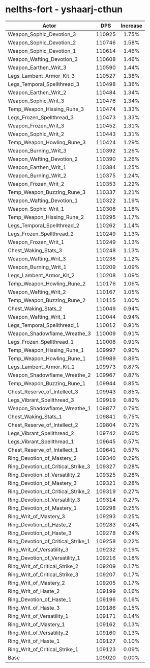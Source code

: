 # nelths-fort - yshaarj-cthun
| Actor | DPS | Increase |
|---|:---:|:---:|
|Weapon_Sophic_Devotion_3|110925|1.75%|
|Weapon_Sophic_Devotion_2|110746|1.58%|
|Weapon_Sophic_Devotion_1|110614|1.46%|
|Weapon_Wafting_Devotion_3|110608|1.46%|
|Weapon_Earthen_Writ_3|110590|1.44%|
|Legs_Lambent_Armor_Kit_3|110527|1.38%|
|Legs_Temporal_Spellthread_3|110498|1.36%|
|Weapon_Earthen_Writ_2|110484|1.34%|
|Weapon_Sophic_Writ_3|110476|1.34%|
|Temp_Weapon_Hissing_Rune_3|110474|1.33%|
|Legs_Frozen_Spellthread_3|110473|1.33%|
|Weapon_Frozen_Writ_3|110452|1.31%|
|Weapon_Sophic_Writ_2|110443|1.31%|
|Temp_Weapon_Howling_Rune_3|110424|1.29%|
|Weapon_Burning_Writ_3|110392|1.26%|
|Weapon_Wafting_Devotion_2|110390|1.26%|
|Weapon_Earthen_Writ_1|110384|1.25%|
|Weapon_Burning_Writ_2|110375|1.24%|
|Weapon_Frozen_Writ_2|110353|1.22%|
|Temp_Weapon_Buzzing_Rune_3|110337|1.21%|
|Weapon_Wafting_Devotion_1|110322|1.19%|
|Weapon_Sophic_Writ_1|110308|1.18%|
|Temp_Weapon_Hissing_Rune_2|110295|1.17%|
|Legs_Temporal_Spellthread_2|110262|1.14%|
|Legs_Frozen_Spellthread_2|110249|1.13%|
|Weapon_Frozen_Writ_1|110249|1.13%|
|Chest_Waking_Stats_3|110248|1.13%|
|Weapon_Wafting_Writ_3|110238|1.12%|
|Weapon_Burning_Writ_1|110209|1.09%|
|Legs_Lambent_Armor_Kit_2|110208|1.09%|
|Temp_Weapon_Howling_Rune_2|110176|1.06%|
|Weapon_Wafting_Writ_2|110167|1.05%|
|Temp_Weapon_Buzzing_Rune_2|110115|1.00%|
|Chest_Waking_Stats_2|110049|0.94%|
|Weapon_Wafting_Writ_1|110044|0.94%|
|Legs_Temporal_Spellthread_1|110012|0.91%|
|Weapon_Shadowflame_Wreathe_3|110009|0.91%|
|Legs_Frozen_Spellthread_1|110008|0.91%|
|Temp_Weapon_Hissing_Rune_1|109997|0.90%|
|Temp_Weapon_Howling_Rune_1|109989|0.89%|
|Legs_Lambent_Armor_Kit_1|109973|0.87%|
|Weapon_Shadowflame_Wreathe_2|109967|0.87%|
|Temp_Weapon_Buzzing_Rune_1|109944|0.85%|
|Chest_Reserve_of_Intellect_3|109943|0.85%|
|Legs_Vibrant_Spellthread_3|109919|0.82%|
|Weapon_Shadowflame_Wreathe_1|109877|0.79%|
|Chest_Waking_Stats_1|109841|0.75%|
|Chest_Reserve_of_Intellect_2|109804|0.72%|
|Legs_Vibrant_Spellthread_2|109742|0.66%|
|Legs_Vibrant_Spellthread_1|109645|0.57%|
|Chest_Reserve_of_Intellect_1|109641|0.57%|
|Ring_Devotion_of_Mastery_2|109340|0.29%|
|Ring_Devotion_of_Critical_Strike_3|109327|0.28%|
|Ring_Devotion_of_Versatility_2|109325|0.28%|
|Ring_Devotion_of_Mastery_3|109321|0.28%|
|Ring_Devotion_of_Critical_Strike_2|109319|0.27%|
|Ring_Devotion_of_Versatility_3|109314|0.27%|
|Ring_Devotion_of_Mastery_1|109298|0.25%|
|Ring_Writ_of_Mastery_3|109293|0.25%|
|Ring_Devotion_of_Haste_2|109283|0.24%|
|Ring_Devotion_of_Haste_3|109278|0.24%|
|Ring_Devotion_of_Critical_Strike_1|109258|0.22%|
|Ring_Writ_of_Versatility_3|109232|0.19%|
|Ring_Devotion_of_Versatility_1|109216|0.18%|
|Ring_Writ_of_Critical_Strike_2|109209|0.17%|
|Ring_Writ_of_Critical_Strike_3|109207|0.17%|
|Ring_Writ_of_Mastery_2|109205|0.17%|
|Ring_Writ_of_Haste_2|109199|0.16%|
|Ring_Devotion_of_Haste_1|109196|0.16%|
|Ring_Writ_of_Haste_3|109186|0.15%|
|Ring_Writ_of_Versatility_1|109171|0.14%|
|Ring_Writ_of_Mastery_1|109162|0.13%|
|Ring_Writ_of_Versatility_2|109160|0.13%|
|Ring_Writ_of_Haste_1|109127|0.10%|
|Ring_Writ_of_Critical_Strike_1|109123|0.09%|
|Base|109020|0.00%|
